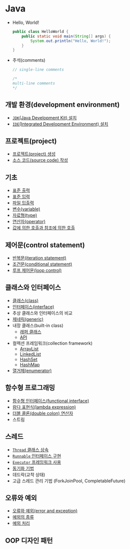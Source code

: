 # Java

- Hello, World!

  ```java
  public class HelloWorld {
      public static void main(String[] args) {
          System.out.println("Hello, World!");
      }
  }
  ```

- 주석(comments)

  ```java
  // single-line comments

  /*
  multi-line comments
  */
  ```

## 개발 환경(development environment)

- [`JDK`(Java Development Kit) 설치](./java/development_environment/jdk_setup.md)
- [`IDE`(Integrated Development Environment) 설치](../../application/ide/vscode/setup.md)

## 프로젝트(project)

- [프로젝트(project) 생성](./java/project/project_creation.md)
- [소스 코드(source code) 작성](./java/project/source_code_write.md)

## 기초

- [표준 출력](./java/basic/standard_out.md)
- [표준 입력](./java/basic/standard_in.md)
- [파일 입출력](./java/basic/file_io.md)
- [변수(variable)](./java/basic/variable.md)
- [자료형(type)](./java/basic/type.md)
- [연산자(operator)](./java/basic/operator.md)
- [값에 의한 호출과 참조에 의한 호출](./java/basic/call_by.md)

## 제어문(control statement)

- [반복문(iteration statement)](./java/statement/iteration.md)
- [조건문(conditional statement)](./java/statement/conditional.md)
- [루프 제어문(loop control)](./java/statement/loop_control.md)

## 클래스와 인터페이스

- [클래스(class)](./java/class.md)
- [인터페이스(interface)](./java/interface.md)
- 추상 클래스와 인터페이스의 비교
- [제네릭(generic)](./java/generic.md)
- 내장 클래스(built-in class)
  - [래퍼 클래스](./java/built_in_class/wrapper.md)
  - [API](./java/built_in_class/api.md)
- 컬렉션 프레임워크(collection framework)
  - [ArrayList](./java/collection_framework/arraylist.md)
  - [LinkedList](./java/collection_framework/linkedlist.md)
  - [HashSet](./java/collection_framework/hashset.md)
  - [HashMap](./java/collection_framework/hashmap.md)
- [열거체(enumerator)](./java/enumerator.md)

## 함수형 프로그래밍

- [함수형 인터페이스(functional interface)](./java/functional/functional_interface.md)
- [람다 표현식(lambda expression)](./java/functional/lambda_expression.md)
- [더블 콜론(double colon) 연산자](./java/functional/double_colon_operator.md)
- 스트림

## 스레드

- [`Thread` 클래스 상속](./java/thread/thread.md)
- [`Runnable` 인터페이스 구현](./java/thread/runnable.md)
- [`Executor` 프레임워크 사용](./java/thread/executor.md)
- [동기화 기법](./java/thread/synchronization.md)
- 데드락(교착 상태)
- 고급 스레드 관리 기법 (ForkJoinPool, CompletableFuture)

## 오류와 예외

- [오류와 예외(error and exception)](./java/exception/error_and_exception.md)
- [예외의 종류](./java/exception/exceptions.md)
- [예외 처리](./java/exception/try.md)

## OOP 디자인 패턴

<!-- TODO -->
